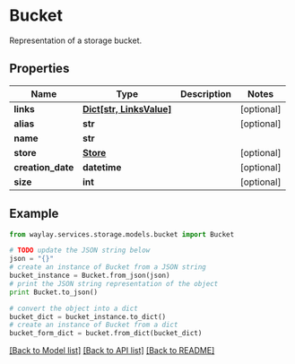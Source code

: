 # Bucket

Representation of a storage bucket.

## Properties

Name | Type | Description | Notes
------------ | ------------- | ------------- | -------------
**links** | [**Dict[str, LinksValue]**](LinksValue.md) |  | [optional] 
**alias** | **str** |  | [optional] 
**name** | **str** |  | 
**store** | [**Store**](Store.md) |  | [optional] 
**creation_date** | **datetime** |  | [optional] 
**size** | **int** |  | [optional] 

## Example

```python
from waylay.services.storage.models.bucket import Bucket

# TODO update the JSON string below
json = "{}"
# create an instance of Bucket from a JSON string
bucket_instance = Bucket.from_json(json)
# print the JSON string representation of the object
print Bucket.to_json()

# convert the object into a dict
bucket_dict = bucket_instance.to_dict()
# create an instance of Bucket from a dict
bucket_form_dict = bucket.from_dict(bucket_dict)
```
[[Back to Model list]](../README.md#documentation-for-models) [[Back to API list]](../README.md#documentation-for-api-endpoints) [[Back to README]](../README.md)


